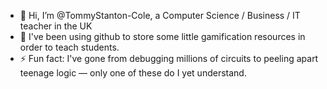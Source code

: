 - 👋 Hi, I’m @TommyStanton-Cole, a Computer Science / Business / IT teacher in the UK
- 👀 I've been using github to store some little gamification resources in order to teach students.
- ⚡ Fun fact: I've gone from debugging millions of circuits to peeling apart teenage logic — only one of these do I yet understand.




<!---
TommyStanton-Cole/TommyStanton-Cole is a ✨ special ✨ repository because its `README.md` (this file) appears on your GitHub profile.
You can click the Preview link to take a look at your changes.
--->
